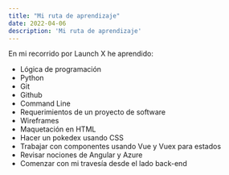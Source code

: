 ```yaml
---
title: "Mi ruta de aprendizaje"
date: 2022-04-06
description: 'Mi ruta de aprendizaje'
---
```


En mi recorrido por Launch X he aprendido:  
- Lógica de programación
- Python
- Git
- Github
- Command Line
- Requerimientos de un proyecto de software
- Wireframes
- Maquetación en HTML
- Hacer un pokedex usando CSS
- Trabajar con componentes usando Vue y Vuex para estados
- Revisar nociones de Angular y Azure
- Comenzar con mi travesía desde el lado back-end
